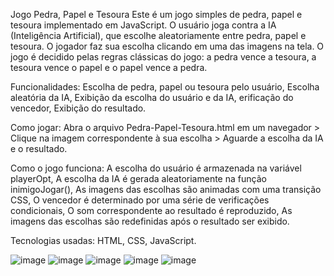 Jogo Pedra, Papel e Tesoura
Este é um jogo simples de pedra, papel e tesoura implementado em JavaScript. O usuário joga contra a IA (Inteligência Artificial),
que escolhe aleatoriamente entre pedra, papel e tesoura. O jogador faz sua escolha clicando em uma das imagens na tela. 
O jogo é decidido pelas regras clássicas do jogo: a pedra vence a tesoura, a tesoura vence o papel e o papel vence a pedra.

Funcionalidades:
Escolha de pedra, papel ou tesoura pelo usuário,
Escolha aleatória da IA,
Exibição da escolha do usuário e da IA,
erificação do vencedor,
Exibição do resultado.

Como jogar:
Abra o arquivo Pedra-Papel-Tesoura.html em um navegador >
Clique na imagem correspondente à sua escolha >
Aguarde a escolha da IA e o resultado.

Como o jogo funciona:
A escolha do usuário é armazenada na variável playerOpt,
A escolha da IA é gerada aleatoriamente na função inimigoJogar(),
As imagens das escolhas são animadas com uma transição CSS,
O vencedor é determinado por uma série de verificações condicionais,
O som correspondente ao resultado é reproduzido,
As imagens das escolhas são redefinidas após o resultado ser exibido.

Tecnologias usadas:
HTML,
CSS,
JavaScript.

![image](https://user-images.githubusercontent.com/126690327/225407687-0c92daca-31b6-4bca-b8e3-7b5f2004aae3.png)
![image](https://user-images.githubusercontent.com/126690327/225407750-024408c0-9fcd-4f0e-b4ff-81bccd3cc2f7.png)
![image](https://user-images.githubusercontent.com/126690327/225407802-a12218e1-c273-4550-b7ff-5bb657814b58.png)
![image](https://user-images.githubusercontent.com/126690327/225407866-618e6830-4ff8-4d3d-a4ae-88b9272cc874.png)
![image](https://user-images.githubusercontent.com/126690327/225407898-1257190c-7bdf-443f-83d8-5cf2863b4e32.png)
